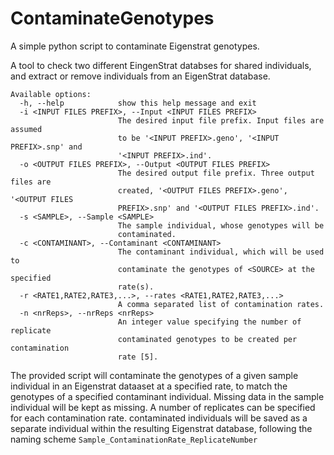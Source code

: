 # ContaminateGenotypes
A simple python script to contaminate Eigenstrat genotypes. 

A tool to check two different EingenStrat databses for shared individuals, and
extract or remove individuals from an EigenStrat database.

```
Available options:
  -h, --help            show this help message and exit
  -i <INPUT FILES PREFIX>, --Input <INPUT FILES PREFIX>
                        The desired input file prefix. Input files are assumed
                        to be '<INPUT PREFIX>.geno', '<INPUT PREFIX>.snp' and
                        '<INPUT PREFIX>.ind'.
  -o <OUTPUT FILES PREFIX>, --Output <OUTPUT FILES PREFIX>
                        The desired output file prefix. Three output files are
                        created, '<OUTPUT FILES PREFIX>.geno', '<OUTPUT FILES
                        PREFIX>.snp' and '<OUTPUT FILES PREFIX>.ind'.
  -s <SAMPLE>, --Sample <SAMPLE>
                        The sample individual, whose genotypes will be
                        contaminated.
  -c <CONTAMINANT>, --Contaminant <CONTAMINANT>
                        The contaminant individual, which will be used to
                        contaminate the genotypes of <SOURCE> at the specified
                        rate(s).
  -r <RATE1,RATE2,RATE3,...>, --rates <RATE1,RATE2,RATE3,...>
                        A comma separated list of contamination rates.
  -n <nrReps>, --nrReps <nrReps>
                        An integer value specifying the number of replicate
                        contaminated genotypes to be created per contamination
                        rate [5].
```
The provided script will contaminate the genotypes of a given sample individual in an Eigenstrat dataaset at a specified rate, to match the genotypes of a specified contaminant individual. 
Missing data in the sample individual will be kept as missing. A number of replicates can be specified for each contamination rate. contaminated individuals will be saved as a separate 
individual within the resulting Eigenstrat database, following the naming scheme ``Sample_ContaminationRate_ReplicateNumber``
